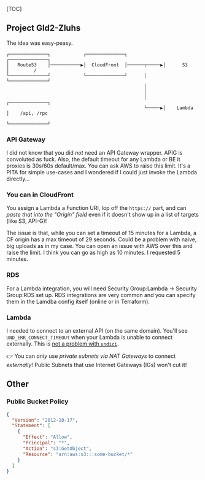 [TOC]

## Project Gld2-Zluhs

The idea was easy-peasy.

```
┌──────────────┐            ┌──────────────┐             ┌──────────────┐
│   Route53    │───────────▶│  CloudFront  │──────┬─────▶│      S3      │         /
└──────────────┘            └──────────────┘      │      └──────────────┘
                                                  │
                                                  │
                                                  │      ┌──────────────┐
                                                  └─────▶│    Lambda    │    /api, /rpc
                                                         └──────────────┘
```

### API Gateway

I did not know that you did _not_ need an API Gateway wrapper. APIG is convoluted as fuck. Also, the default timeout for any Lambda or BE it proxies is 30s/60s default/max. You can ask AWS to raise this limit. It's a PITA for simple use-cases and I wondered if I could just invoke the Lambda directly...

### You can in CloudFront

You assign a Lambda a Function URI, lop off the `https://` part, and can _paste that into the "Origin" field_ even if it doesn't show up in a list of targets (like S3, API-G)!

The issue is that, while you can set a timeout of 15 minutes for a Lambda, a CF origin has a max timeout of 29 seconds. Could be a problem with naive, big uploads as in my case. You can open an issue with AWS over this and raise the limit. I think you can go as high as 10 minutes. I requested 5 minutes.

### RDS

For a Lambda integration, you will need Security Group:Lambda -> Security Group:RDS set up. RDS integrations are very common and you can specify them in the Lamdba config itself (online or in Terraform).

### Lambda

I needed to connect to an external API (on the same domain). You'll see `UND_ERR_CONNECT_TIMEOUT` when your Lambda is unable to connect externally. This is [not a problem with `undici`](https://github.com/nodejs/undici/issues/1531).

👉 You can _only_ use _private subnets via NAT Gateways_ to connect _externally_! Public Subnets that use Internet Gateways (IGs) won't cut it!

## Other

### Public Bucket Policy

```json
{
  "Version": "2012-10-17",
  "Statement": [
    {
      "Effect": "Allow",
      "Principal": "*",
      "Action": "s3:GetObject",
      "Resource": "arn:aws:s3:::some-bucket/*"
    }
  ]
}
```
